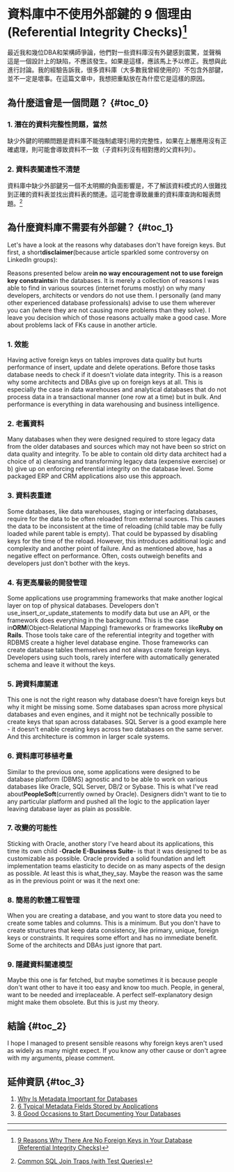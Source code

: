 # 資料庫中不使用外部鍵的 9 個理由 \(Referential Integrity Checks\)[^1]

最近我和幾位DBA和架構師爭論，他們對一些資料庫沒有外鍵感到震驚，並聲稱這是一個設計上的缺陷，不應該發生。如果是這樣，應該馬上予以修正。我想與此進行討論。我的經驗告訴我，很多資料庫（大多數我曾經使用的）不包含外部鍵，並不一定是壞事。在這篇文章中，我想把重點放在為什麼它是這樣的原因。

## 為什麼這會是一個問題？ {#toc_0}

### 1. 潛在的資料完整性問題，當然

缺少外鍵的明顯問題是資料庫不能強制處理引用的完整性，如果在上層應用沒有正確處理，則可能會導致資料不一致（子資料列沒有相對應的父資料列）。

### 2. 資料表關連性不清楚

資料庫中缺少外部鍵另一個不太明顯的負面影響是，不了解該資料模式的人很難找到正確的資料表並找出資料表的關連。這可能會導致嚴重的資料庫查詢和報表問題。[^2]

## 為什麼資料庫不需要有外部鍵？ {#toc_1}

Let's have a look at the reasons why databases don't have foreign keys. But first, a short**disclaimer**\(because article sparkled some controversy on LinkedIn groups\):

Reasons presented below are**in no way encouragement not to use foreign key constraints**in the databases. It is merely a collection of reasons I was able to find in various sources \(internet forums mostly\) on why many developers, architects or vendors do not use them. I personally \(and many other experienced database professionals\) advise to use them wherever you can \(where they are not causing more problems than they solve\). I leave you decision which of those reasons actually make a good case. More about problems lack of FKs cause in another article.

### 1. 效能

Having active foreign keys on tables improves data quality but hurts performance of insert, update and delete operations. Before those tasks database needs to check if it doesn't violate data integrity. This is a reason why some architects and DBAs give up on foreign keys at all. This is especially the case in data warehouses and analytical databases that do not process data in a transactional manner \(one row at a time\) but in bulk. And performance is everything in data warehousing and business intelligence.

### 2. 老舊資料

Many databases when they were designed required to store legacy data from the older databases and sources which may not have been so strict on data quality and integrity. To be able to contain old dirty data architect had a choice of a\) cleansing and transforming legacy data \(expensive exercise\) or b\) give up on enforcing referential integrity on the database level. Some packaged ERP and CRM applications also use this approach.

### 3. 資料表重建

Some databases, like data warehouses, staging or interfacing databases, require for the data to be often reloaded from external sources. This causes the data to be inconsistent at the time of reloading \(child table may be fully loaded while parent table is empty\). That could be bypassed by disabling keys for the time of the reload. However, this introduces additional logic and complexity and another point of failure. And as mentioned above, has a negative effect on performance. Often, costs outweigh benefits and developers just don't bother with the keys.

### 4. 有更高層級的開發管理

Some applications use programming frameworks that make another logical layer on top of physical databases. Developers don't use\_insert\_or\_update\_statements to modify data but use an API, or the framework does everything in the background. This is the case in**ORM**\(Object-Relational Mapping\) frameworks or frameworks like**Ruby on Rails**. Those tools take care of the referential integrity and together with RDBMS create a higher level database engine. Those frameworks can create database tables themselves and not always create foreign keys. Developers using such tools, rarely interfere with automatically generated schema and leave it without the keys.

### 5. 跨資料庫關連

This one is not the right reason why database doesn't have foreign keys but why it might be missing some. Some databases span across more physical databases and even engines, and it might not be technically possible to create keys that span across databases. SQL Server is a good example here - it doesn't enable creating keys across two databases on the same server. And this architecture is common in larger scale systems.

### 6. 資料庫可移植考量

Similar to the previous one, some applications were designed to be database platform \(DBMS\) agnostic and to be able to work on various databases like Oracle, SQL Server, DB/2 or Sybase. This is what I've read about**PeopleSoft**\(currently owned by Oracle\). Designers didn't want to tie to any particular platform and pushed all the logic to the application layer leaving database layer as plain as possible.

### 7. 改變的可能性

Sticking with Oracle, another story I've heard about its applications, this time its own child -**Oracle E-Business Suite**- is that it was designed to be as customizable as possible. Oracle provided a solid foundation and left implementation teams elasticity to decide on as many aspects of the design as possible. At least this is what\_they\_say. Maybe the reason was the same as in the previous point or was it the next one:

### 8. 簡易的軟體工程管理

When you are creating a database, and you want to store data you need to create some tables and columns. This is a minimum. But you don't have to create structures that keep data consistency, like primary, unique, foreign keys or constraints. It requires some effort and has no immediate benefit. Some of the architects and DBAs just ignore that part.

### 9. 隱藏資料關連模型

Maybe this one is far fetched, but maybe sometimes it is because people don't want other to have it too easy and know too much. People, in general, want to be needed and irreplaceable. A perfect self-explanatory design might make them obsolete. But this is just my theory.

## 結論 {#toc_2}

I hope I managed to present sensible reasons why foreign keys aren't used as widely as many might expect. If you know any other cause or don't agree with my arguments, please comment.

## 延伸資訊 {#toc_3}

1. [Why Is Metadata Important for Databases](https://dataedo.com/blog/why-is-metadata-important-for-databases)
2. [6 Typical Metadata Fields Stored by Applications](https://dataedo.com/blog/typical-metadata-fields-stroed-by-applications)
3. [8 Good Occasions to Start Documenting Your Databases](https://dataedo.com/blog/good-occasions-to-start-documenting-your-databases)

---

[^1]:  [9 Reasons Why There Are No Foreign Keys in Your Database \(Referential Integrity Checks\)](https://dataedo.com/blog/why-there-are-no-foreign-keys-in-your-database-referential-integrity-checks)

[^2]:  [Common SQL Join Traps \(with Test Queries\)](https://dataedo.com/blog/2-common-sql-join-traps-with-test-queries)


